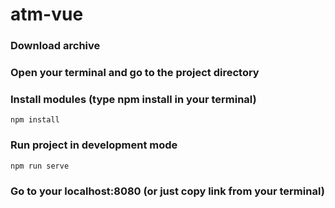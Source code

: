 # atm-vue

### Download archive

### Open your terminal and go to the project directory

### Install modules (type npm install in your terminal)
```
npm install
```

### Run project in development mode
```
npm run serve
```

### Go to your localhost:8080 (or just copy link from your terminal)



